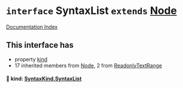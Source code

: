 # `interface` SyntaxList `extends` [Node](../interface.Node/README.md)

[Documentation Index](../README.md)

## This interface has

- property [kind](#-kind-syntaxkindsyntaxlist)
- 17 inherited members from [Node](../interface.Node/README.md), 2 from [ReadonlyTextRange](../interface.ReadonlyTextRange/README.md)


#### 📄 kind: [SyntaxKind.SyntaxList](../enum.SyntaxKind/README.md#syntaxlist--353)



